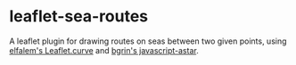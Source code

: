 # leaflet-sea-routes

A leaflet plugin for drawing routes on seas between two given points, using [elfalem's Leaflet.curve](https://github.com/elfalem/Leaflet.curve) and [bgrin's javascript-astar](https://github.com/bgrins/javascript-astar).

